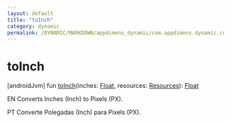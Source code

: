 ```yaml
---
layout: default
title: "toInch"
category: dynamic
permalink: /DYNAMIC/MARKDOWN/appdimens_dynamic/com.appdimens.dynamic.compose/-app-dimens-physical-units/to-inch.html
---
```


# toInch

[androidJvm]
fun [toInch](to-inch.md)(inches: [Float](https://kotlinlang.org/api/core/kotlin-stdlib/kotlin/-float/index.html), resources: [Resources](https://developer.android.com/reference/kotlin/android/content/res/Resources.html)): [Float](https://kotlinlang.org/api/core/kotlin-stdlib/kotlin/-float/index.html)

EN Converts Inches (Inch) to Pixels (PX).

PT Converte Polegadas (Inch) para Pixels (PX).